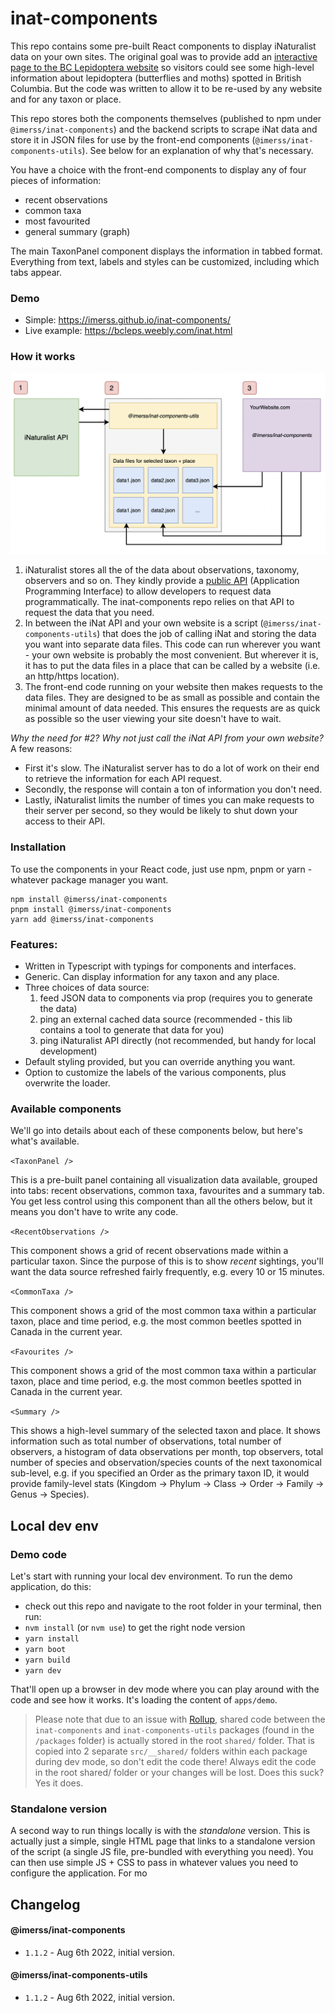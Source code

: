 # inat-components

This repo contains some pre-built React components to display iNaturalist data on your own sites. The original goal was to
provide add an [interactive page to the BC Lepidoptera website](https://bcleps.weebly.com/inat.html) so visitors could 
see some high-level information about lepidoptera (butterflies and moths) spotted in British Columbia. But the code 
was written to allow it to be re-used by any website and for any taxon or place.

This repo stores both the components themselves (published to npm under `@imerss/inat-components`) and the backend
scripts to scrape iNat data and store it in JSON files for use by the front-end components (`@imerss/inat-components-utils`).
See below for an explanation of why that's necessary.

You have a choice with the front-end components to display any of four pieces of information:
- recent observations
- common taxa
- most favourited
- general summary (graph)

The main TaxonPanel component displays the information in tabbed format. Everything from text, labels and styles can be
customized, including which tabs appear.

### Demo

- Simple: https://imerss.github.io/inat-components/
- Live example: https://bcleps.weebly.com/inat.html


### How it works

![diagram](./resources/images/flow-diagram.png)

1. iNaturalist stores all the of the data about observations, taxonomy, observers and so on. They kindly provide a 
[public API](https://api.inaturalist.org/v1/docs/) (Application Programming Interface) to allow developers to request
data programmatically. The inat-components repo relies on that API to request the data that you need.
2. In between the iNat API and your own website is a script (`@imerss/inat-components-utils`) that does the job of calling
iNat and storing the data you want into separate data files. This code can run wherever you want - your own website 
is probably the most convenient. But wherever it is, it has to put the data files in a place that can be called by a
website (i.e. an http/https location).
3. The front-end code running on your website then makes requests to the data files. They are designed to be as small 
as possible and contain the minimal amount of data needed. This ensures the requests are as quick as possible so the 
user viewing your site doesn't have to wait. 

_Why the need for #2? Why not just call the iNat API from your own website?_ A few reasons: 
- First it's slow. The iNaturalist server has to do a lot of work on their end to retrieve the information for each API request. 
- Secondly, the response will contain a ton of information you don't need. 
- Lastly, iNaturalist limits the number of times you can make requests to their server per second, so they would be likely 
to shut down your access to their API.

### Installation

To use the components in your React code, just use npm, pnpm or yarn - whatever package manager you want. 

```
npm install @imerss/inat-components
pnpm install @imerss/inat-components
yarn add @imerss/inat-components
```

### Features:

- Written in Typescript with typings for components and interfaces.
- Generic. Can display information for any taxon and any place.
- Three choices of data source:
    1. feed JSON data to components via prop (requires you to generate the data)
    2. ping an external cached data source (recommended - this lib contains a tool to generate that data for you)
    3. ping iNaturalist API directly (not recommended, but handy for local development)
- Default styling provided, but you can override anything you want.
- Option to customize the labels of the various components, plus overwrite the loader.


### Available components

We'll go into details about each of these components below, but here's what's available.

`<TaxonPanel />`

This is a pre-built panel containing all visualization data available, grouped into tabs: recent observations, common
taxa, favourites and a summary tab. You get less control using this component than all the others below, but it means
you don't have to write any code.

`<RecentObservations />`

This component shows a grid of recent observations made within a particular taxon. Since the purpose of this is to
show _recent_ sightings, you'll want the data source refreshed fairly frequently, e.g. every 10 or 15 minutes.

`<CommonTaxa />`

This component shows a grid of the most common taxa within a particular taxon, place and time period, e.g. the most
common beetles spotted in Canada in the current year.

`<Favourites />`

This component shows a grid of the most common taxa within a particular taxon, place and time period, e.g. the most
common beetles spotted in Canada in the current year.

`<Summary />`

This shows a high-level summary of the selected taxon and place. It shows information such as total number of
observations, total number of observers, a histogram of data observations per month, top observers, total number of
species and observation/species counts of the next taxonomical sub-level, e.g. if you specified an Order as the primary
taxon ID, it would provide family-level stats (Kingdom -> Phylum -> Class -> Order -> Family -> Genus -> Species).


## Local dev env

### Demo code 

Let's start with running your local dev environment. To run the demo application, do this:

- check out this repo and navigate to the root folder in your terminal, then run:
- `nvm install` (or `nvm use`) to get the right node version
- `yarn install`
- `yarn boot`
- `yarn build`
- `yarn dev`

That'll open up a browser in dev mode where you can play around with the code and see how it works. It's loading the
content of `apps/demo`.

> Please note that due to an issue with [Rollup](https://github.com/rollup/plugins/issues/1466), shared code between 
the `inat-components` and `inat-components-utils` packages (found in the `/packages` folder) is actually stored in the
root `shared/` folder. That is copied into 2 separate `src/__shared/` folders within each package during dev mode, so 
don't edit the code there! Always edit the code in the root shared/ folder or your changes will be lost. Does this suck?
Yes it does.

### Standalone version

A second way to run things locally is with the _standalone_ version. This is actually just a simple, single HTML page
that links to a standalone version of the script (a single JS file, pre-bundled with everything you need). You can
then use simple JS + CSS to pass in whatever values you need to configure the application. For mo

## Changelog

#### @imerss/inat-components
 
- `1.1.2` - Aug 6th 2022, initial version.

#### @imerss/inat-components-utils

- `1.1.2` - Aug 6th 2022, initial version.
